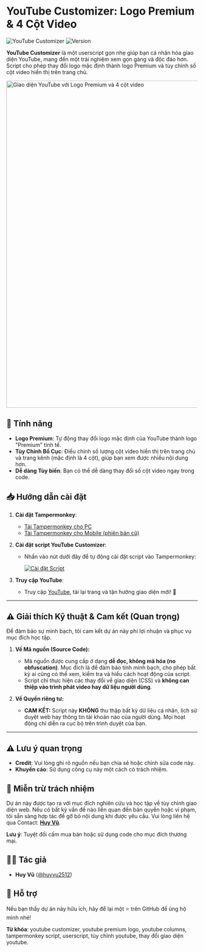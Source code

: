 # YouTube Customizer: Logo Premium & 4 Cột Video

![YouTube Customizer](https://img.shields.io/badge/YouTube-Customizer-red?style=for-the-badge&logo=youtube)
![Version](https://img.shields.io/badge/Version-1.0-blue?style=for-the-badge)

**YouTube Customizer** là một userscript gọn nhẹ giúp bạn cá nhân hóa giao diện YouTube, mang đến một trải nghiệm xem gọn gàng và độc đáo hơn. Script cho phép thay đổi logo mặc định thành logo Premium và tùy chỉnh số cột video hiển thị trên trang chủ.

<img width="1870" height="861" alt="Giao diện YouTube với Logo Premium và 4 cột video" src="https://github.com/huyvu2512/YouTube-Customizer/issues/1#issue-3535516661" />

## 🚀 Tính năng
- **Logo Premium**: Tự động thay đổi logo mặc định của YouTube thành logo "Premium" tinh tế.
- **Tùy Chỉnh Bố Cục**: Điều chỉnh số lượng cột video hiển thị trên trang chủ và trang kênh (mặc định là 4 cột), giúp bạn xem được nhiều nội dung hơn.
- **Dễ dàng Tùy biến**: Bạn có thể dễ dàng thay đổi số cột video ngay trong code.

## 📥 Hướng dẫn cài đặt
1. **Cài đặt Tampermonkey**:
   - [Tải Tampermonkey cho PC](https://chromewebstore.google.com/detail/tampermonkey/dhdgffkkebhmkfjojejmpbldmpobfkfo)
   - [Tải Tampermonkey cho Mobile (phiên bản cũ)](https://chromewebstore.google.com/detail/tampermonkey-legacy/lcmhijbkigalmkeommnijlpobloojgfn)

2. **Cài đặt script YouTube Customizer**:
   - Nhấn vào nút dưới đây để tự động cài đặt script vào Tampermonkey:
   
     [![Cài đặt Script](https://img.shields.io/badge/Cài%20đặt-Script-blue?style=for-the-badge)](https://raw.githubusercontent.com/huyvu2512/YouTube-Customizer/main/tampermonkey.user.js)

3. **Truy cập YouTube**:
   - Truy cập [YouTube](https://www.youtube.com/), tải lại trang và tận hưởng giao diện mới! 🎉

---

## ⚠️ Giải thích Kỹ thuật & Cam kết (Quan trọng)

Để đảm bảo sự minh bạch, tôi cam kết dự án này phi lợi nhuận và phục vụ mục đích học tập.

1.  **Về Mã nguồn (Source Code):**
    * Mã nguồn được cung cấp ở dạng **dễ đọc, không mã hóa (no obfuscation)**. Mục đích là để đảm bảo tính minh bạch, cho phép bất kỳ ai cũng có thể xem, kiểm tra và hiểu cách hoạt động của script.
    * Script chỉ thực hiện các thay đổi về giao diện (CSS) và **không can thiệp vào trình phát video hay dữ liệu người dùng**.

2.  **Về Quyền riêng tư:**
    * **CAM KẾT:** Script này **KHÔNG** thu thập bất kỳ dữ liệu cá nhân, lịch sử duyệt web hay thông tin tài khoản nào của người dùng. Mọi hoạt động chỉ diễn ra cục bộ trên trình duyệt của bạn.

---
## ⚠️ Lưu ý quan trọng
- **Credit**: Vui lòng ghi rõ nguồn nếu bạn chia sẻ hoặc chỉnh sửa code này.
- **Khuyến cáo**: Sử dụng công cụ này một cách có trách nhiệm.

## 📜 Miễn trừ trách nhiệm
Dự án này được tạo ra với mục đích nghiên cứu và học tập về tùy chỉnh giao diện web. Nếu có bất kỳ vấn đề nào liên quan đến bản quyền hoặc vi phạm, tôi sẵn sàng hợp tác để gỡ bỏ nội dung khi được yêu cầu. Vui lòng liên hệ qua Contact: **[Huy Vũ](https://beacons.ai/huyvu2512)**.

**Lưu ý**: Tuyệt đối cấm mua bán hoặc sử dụng code cho mục đích thương mại.

## 👨‍💻 Tác giả
- **Huy Vũ** ([@huyvu2512](https://github.com/huyvu2512))

## 💖 Hỗ trợ
Nếu bạn thấy dự án này hữu ích, hãy để lại một ⭐ trên GitHub để ủng hộ mình nhé!

**Từ khóa**: youtube customizer, youtube premium logo, youtube columns, tampermonkey script, userscript, tùy chỉnh youtube, thay đổi giao diện youtube.




